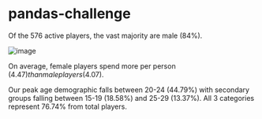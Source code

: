 # pandas-challenge

Of the 576 active players, the vast majority are male (84%).

![image](https://user-images.githubusercontent.com/92783857/142768575-84f96bdf-d039-4f4f-bb27-dfdbd6e15ef8.png)

On average, female players spend more per person ($4.47) than male players ($4.07).

Our peak age demographic falls between 20-24 (44.79%) with secondary groups falling between 15-19 (18.58%) and 25-29 (13.37%). All 3 categories represent 76.74% from total players.

